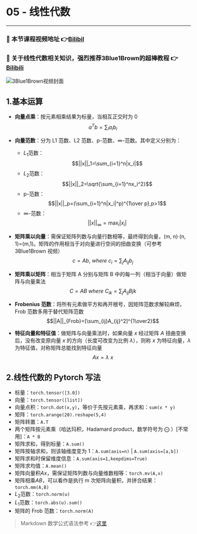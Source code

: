 # 05 - 线性代数

---

### 🎦 本节课程视频地址 👉[Bilibil](https://www.bilibili.com/video/BV1eK4y1U7Qy)

### 🎦 关于线性代数相关知识，强烈推荐**3Blue1Brown**的超棒教程 👉[Bilibili](https://www.bilibili.com/video/BV1ys411472E)

![3Blue1Brown视频封面](https://i2.hdslb.com/bfs/archive/c81a8eb032f3eaa1afd604272a410ac6896f281e.jpg@380w_240h_100Q_1c.webp)

## 1.基本运算

- **向量点乘**：按元素相乘结果为标量，当相互正交时为 0
  $$a^Tb=\sum_{i} a_ib_i$$

- **向量范数**：分为 L1 范数、L2 范数、p-范数、$\infty$-范数。其中定义分别为：

  - $L_1$范数：
    $$||x||_1=\sum_{i=1}^n|x_i|$$
  - $L_2$范数：
    $$||x||_2=\sqrt{\sum_{i=1}^nx_i^2}$$
  - p-范数：
    $$||x||_p=(\sum_{i=1}^n|x_i|^p)^{1\over p},p>1$$
  - $\infty$-范数：
    $$||x||_{\infty}=\max_i|x_i|$$

- **矩阵乘以向量**：需保证矩阵列数与向量行数相等，最终得到向量，(m, n)·(n, 1)=(m,1)。矩阵的作用相当于对向量进行空间的扭曲变换（可参考 3Blue1Brown 视频）
  $$c=Ab,\ where\ c_i=\sum_jA_{ij}b_j$$

- **矩阵乘以矩阵**：相当于矩阵 A 分别与矩阵 B 中的每一列（相当于向量）做矩阵与向量乘法
  $$C=AB\ where\ C_{ik}=\sum_jA_{ij}B{jk}$$

- **Frobenius 范数**：将所有元素做平方和再开根号，因矩阵范数求解较麻烦，Frob 范数多用于替代矩阵范数
  $$||A||_{Frob}=[\sum_{ij}A_{ij}^2]^{1\over2}$$

- **特征向量和特征值**：做矩阵与向量乘法时，如果向量 $x$ 经过矩阵 $A$ 扭曲变换后，没有改变原向量 $x$ 的方向（长度可改变为比例 $\lambda$），则称 $x$ 为特征向量，$\lambda$ 为特征值，对称矩阵总能找到特征向量
  $$Ax=\lambda\ x$$

## 2.线性代数的 Pytorch 写法

- 标量：`torch.tensor([3.0])`
- 向量：`torch.tensor([list])`
- 向量点积：`torch.dot(x,y)`，等价于先按元素乘，再求和：`sum(x * y)`
- 矩阵：`torch.arange(20).reshape(5,4)`
- 矩阵转置：`A.T`
- 两个矩阵按元素乘（哈达玛积，Hadamard product，数学符号为 $\bigodot$ ）[不常用]：`A * B`
- 矩阵求和，得到标量：`A.sum()`
- 矩阵按轴求和，则该轴维度变为 1：`A.sum(axis=n)` | `A.sum(axis=[a,b])`
- 矩阵求和时保留维度信息：`A.sum(axis=1,keepdims=True)`
- 矩阵求均值：`A.mean()`
- 矩阵向量积$Ax$，需保证矩阵列数与向量维数相等：`torch.mv(A,x)`
- 矩阵相乘$AB$，可以看作是执行 m 次矩阵向量积，并拼合结果：`torch.mm(A,B)`
- $L_2$范数：`torch.norm(u)`
- $L_1$范数：`torch.abs(u).sum()`
- 矩阵的 Frob 范数：`torch.norm(A)`

> Markdown 数学公式语法参考 👉[这里](https://www.jianshu.com/p/25f0139637b7)

